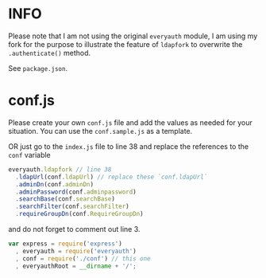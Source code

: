 # INFO

Please note that I am not using the original `everyauth` module, I am using my fork for the purpose to illustrate the
feature of `ldapfork` to overwrite the `.authenticate()` method.

See `package.json`. 

# conf.js

Please create your own `conf.js` file and add the values as needed for your situation. You can use the `conf.sample.js` 
as a template.

OR just go to the `index.js` file to line 38 and replace the references to the `conf` variable

```javascript
everyauth.ldapfork // line 38
  .ldapUrl(conf.ldapUrl) // replace these `conf.ldapUrl`
  .adminDn(conf.adminDn)
  .adminPassword(conf.adminpassword)
  .searchBase(conf.searchBase)
  .searchFilter(conf.searchFilter)
  .requireGroupDn(conf.RequireGroupDn)
```
and do not forget to comment out line 3.



```javascript
var express = require('express')
  , everyauth = require('everyauth')
  , conf = require('./conf') // this one
  , everyauthRoot = __dirname + '/';
```
